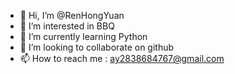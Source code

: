 - 👋 Hi, I’m @RenHongYuan
- 👀 I’m interested in BBQ
- 🌱 I’m currently learning Python
- 💞️ I’m looking to collaborate on github 
- 📫 How to reach me : ay2838684767@gmail.com

<!---
KingRenYuan/KingRenYuan is a ✨ special ✨ repository because its `README.md` (this file) appears on your GitHub profile.
You can click the Preview link to take a look at your changes.
--->
